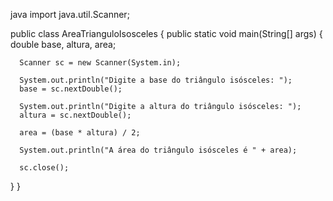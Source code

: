 java
import java.util.Scanner;

public class AreaTrianguloIsosceles {
   public static void main(String[] args) {
      double base, altura, area;

      Scanner sc = new Scanner(System.in);

      System.out.println("Digite a base do triângulo isósceles: ");
      base = sc.nextDouble();

      System.out.println("Digite a altura do triângulo isósceles: ");
      altura = sc.nextDouble();

      area = (base * altura) / 2;

      System.out.println("A área do triângulo isósceles é " + area);

      sc.close();
   }
}
